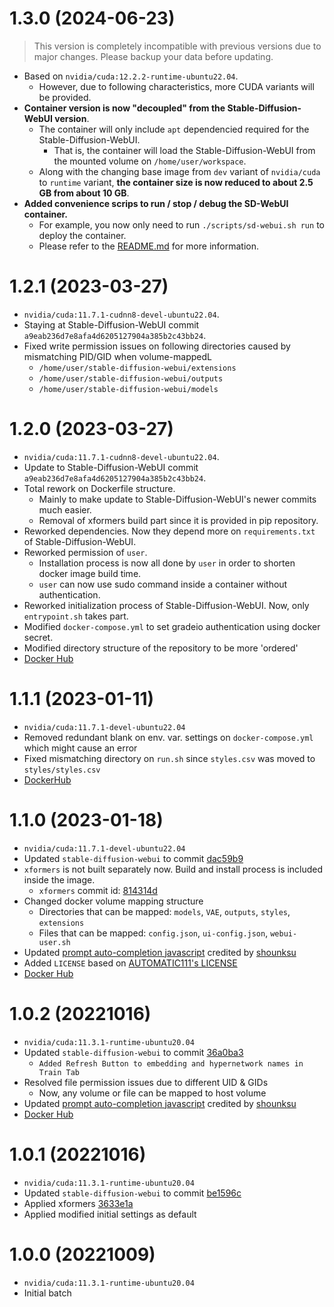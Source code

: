 # 1.3.0 (2024-06-23)

> This version is completely incompatible with previous versions due to major changes.
> Please backup your data before updating.

- Based on `nvidia/cuda:12.2.2-runtime-ubuntu22.04`.
    - However, due to following characteristics, more CUDA variants will be provided.
- **Container version is now "decoupled" from the Stable-Diffusion-WebUI version**.
  - The container will only include `apt` dependencied required for the Stable-Diffusion-WebUI.
    - That is, the container will load the Stable-Diffusion-WebUI from the mounted volume on `/home/user/workspace`.
  - Along with the changing base image from `dev` variant of `nvidia/cuda` to `runtime` variant, **the container size is now reduced to about 2.5 GB from about 10 GB**.
- **Added convenience scrips to run / stop / debug the SD-WebUI container.**
  - For example, you now only need to run `./scripts/sd-webui.sh run` to deploy the container.
  - Please refer to the [README.md](./README.md) for more information.

# 1.2.1 (2023-03-27)
- `nvidia/cuda:11.7.1-cudnn8-devel-ubuntu22.04`.
- Staying at Stable-Diffusion-WebUI commit `a9eab236d7e8afa4d6205127904a385b2c43bb24`.
- Fixed write permission issues on following directories caused by mismatching PID/GID when volume-mappedL
  - `/home/user/stable-diffusion-webui/extensions`
  - `/home/user/stable-diffusion-webui/outputs`
  - `/home/user/stable-diffusion-webui/models`

# 1.2.0 (2023-03-27)

- `nvidia/cuda:11.7.1-cudnn8-devel-ubuntu22.04`.
- Update to Stable-Diffusion-WebUI commit `a9eab236d7e8afa4d6205127904a385b2c43bb24`.
- Total rework on Dockerfile structure.
  - Mainly to make update to Stable-Diffusion-WebUI's newer commits much easier.
  - Removal of xformers build part since it is provided in pip repository.
- Reworked dependencies. Now they depend more on `requirements.txt` of Stable-Diffusion-WebUI.
- Reworked permission of `user`.
  - Installation process is now all done by `user` in order to shorten docker image build time.
  - `user` can now use sudo command inside a container without authentication.
- Reworked initialization process of Stable-Diffusion-WebUI. Now, only `entrypoint.sh` takes part.
- Modified `docker-compose.yml` to set gradeio authentication using docker secret.
- Modified directory structure of the repository to be more 'ordered'
- [Docker Hub](https://hub.docker.com/layers/kestr3l/stable-diffusion-webui/1.2.0/images/)

# 1.1.1 (2023-01-11)

- `nvidia/cuda:11.7.1-devel-ubuntu22.04`
- Removed redundant blank on env. var. settings on `docker-compose.yml` which might cause an error
- Fixed mismatching directory on `run.sh` since `styles.csv` was moved to `styles/styles.csv`
- [DockerHub](https://hub.docker.com/layers/kestr3l/stable-diffusion-webui/1.1.1/images/sha256-37617664832c4a495765faae143688e74ea45d33240ab195cac7bb345ffbefed?context=explore)

# 1.1.0 (2023-01-18)

- `nvidia/cuda:11.7.1-devel-ubuntu22.04`
- Updated `stable-diffusion-webui` to commit [dac59b9](https://github.com/AUTOMATIC1111/stable-diffusion-webui/commit/dac59b9b073f86508d3ec787ff731af2e101fbcc)
- `xformers` is not built separately now. Build and install process is included inside the image.
  - `xformers` commit id: [814314d](https://github.com/facebookresearch/xformers/commit/814314dfc207836839c57613c0354fef6e07fa2d)
- Changed docker volume mapping structure
  - Directories that can be mapped: `models`, `VAE`, `outputs`, `styles`, `extensions`
  - Files that can be mapped: `config.json`, `ui-config.json`, `webui-user.sh`
- Updated [prompt auto-completion javascript](https://greasyfork.org/ko/scripts/452929-webui-%ED%83%9C%EA%B7%B8-%EC%9E%90%EB%8F%99%EC%99%84%EC%84%B1) credited by [shounksu](https://greasyfork.org/ko/users/815641-shounksu)
- Added `LICENSE` based on [AUTOMATIC111's LICENSE](https://github.com/AUTOMATIC1111/stable-diffusion-webui/blob/master/LICENSE.txt)
- [Docker Hub](https://hub.docker.com/layers/kestr3l/stable-diffusion-webui/1.1.1/images/)

# 1.0.2 (20221016)

- `nvidia/cuda:11.3.1-runtime-ubuntu20.04`
- Updated `stable-diffusion-webui` to commit [36a0ba3](https://github.com/AUTOMATIC1111/stable-diffusion-webui/commit/36a0ba357ab0742c3c4a28437b68fb29a235afbe)
  - `Added Refresh Button to embedding and hypernetwork names in Train Tab`
- Resolved file permission issues due to different UID & GIDs
  - Now, any volume or file can be mapped to host volume
- Updated [prompt auto-completion javascript](https://greasyfork.org/ko/scripts/452929-webui-%ED%83%9C%EA%B7%B8-%EC%9E%90%EB%8F%99%EC%99%84%EC%84%B1) credited by [shounksu](https://greasyfork.org/ko/users/815641-shounksu)
- [Docker Hub](https://hub.docker.com/layers/kestr3l/stable-diffusion-webui/1.0.1/images/)

# 1.0.1 (20221016)

- `nvidia/cuda:11.3.1-runtime-ubuntu20.04`
- Updated `stable-diffusion-webui` to commit [be1596c](https://github.com/AUTOMATIC1111/stable-diffusion-webui/commit/be1596ce30b1ead6998da0c62003003dcce5eb2c)
- Applied xformers [3633e1a](https://github.com/facebookresearch/xformers/commit/3633e1afc7bffbe61957f04e7bb1a742ee910ace)
- Applied modified initial settings as default

# 1.0.0 (20221009)

- `nvidia/cuda:11.3.1-runtime-ubuntu20.04`
- Initial batch
